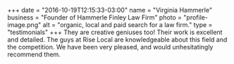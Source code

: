 +++
date = "2016-10-19T12:15:33-03:00"
name = "Virginia Hammerle"
business = "Founder of Hammerle Finley Law Firm"
photo = "profile-image.png"
alt = "organic, local and paid search for a law firm."
type = "testimonials"
+++
They are creative geniuses too! Their work is excellent and detailed. The guys at Rise Local are knowledgeable about this field and the competition. We have been very pleased, and would unhesitatingly recommend them.
<!--more-->
